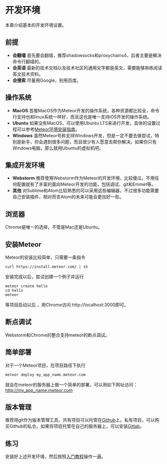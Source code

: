 # 开发环境

本章介绍基本的开发环境设置。

## 前提

* **会翻墙** 首先要会翻墙，推荐shadowsocks和proxychains4，后者主要是解决命令行翻墙的。
* **会英语** 最新的技术文档以及技术社区的通用文字都是英文，需要能够熟练阅读英文技术资料。
* **会搜索** 尽量用Google，别用百度。

## 操作系统

* **MacOS** 首推MacOS作为Meteor开发的操作系统，各种资源都比较全，命令行支持也和linux系统一样好，而且这也是唯一支持iOS开发的操作系统。
* **Ubuntu** 如果没有MacOS，可以使用Ubuntu LTS来进行开发，具体的设置过程可以参考[Meteor环境安装指南](https://github.com/wmzhai/setup-meteor-machine/blob/master/README.md)。
* **Windows** 虽然Meteor号称支持Windows开发，但是一定不要去做尝试，特别是新手，你会遇到很多问题，而且很少有人愿意去帮你解决。如果你只有Windows电脑，那么就用Ubuntu的虚拟机吧。

## 集成开发环境

* **Webstorm** 推荐使用Webstorm作为Meteor的开发环境，比较傻瓜，不用任何配置就有了丰富的面向Meteor开发的功能，包括调试、git和Emmet等。
* **其他** 对Sublime和Atom比较熟悉的可以采用这些编辑器，不过很多功能需要自己安装插件，相对而言Atom的未来可能会更加好一些。

## 浏览器

Chrome是唯一的选择，不管是Mac还是Ubuntu。

## 安装Meteor

Meteor的安装比较简单，只需要一条指令

```
curl https://install.meteor.com/ | sh
```

安装完成以后，尝试创建一个例子并运行

```
meteor create hello
cd hello
meteor
```

等项目启动以后 ，用Chrome访问 http://localhost:3000即可。

## 断点调试

Webstorm和Chrome的整合支持meteor的断点调试。

## 简单部署

对于一个Meteor项目，在项目路径下执行

```
meteor deploy my_app_name.meteor.com
```

就会在meteor的服务器上做一个简单的部署，可以用如下网址访问：
http://my_app_name.meteor.com

## 版本管理

推荐用git作为版本管理工具，共有项目可以托管在[Github](https://github.com)上。私有项目，可以购买Github的私仓。如果将项目托管在自己的服务器上，可以安装[Gitlab](https://about.gitlab.com/downloads/)。

## 练习

安装好上述开发环境，然后按照[入门教程](https://www.meteor.com/tutorials/blaze/creating-an-app)操作一遍。
